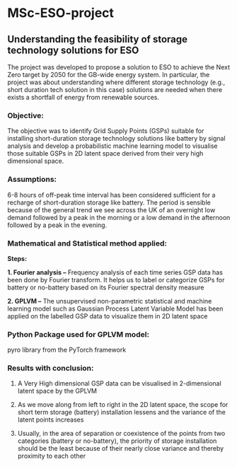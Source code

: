 # MSc-ESO-project

## Understanding the feasibility of storage technology solutions for ESO

The project was developed to propose a solution to ESO to achieve the Next Zero target by 2050 for the GB-wide energy system. In particular, the project was about understanding where different storage technology (e.g., short duration tech solution in this case) solutions are needed when there exists a shortfall of energy from renewable sources.

### Objective:
The objective was to identify Grid Supply Points (GSPs) suitable for installing short-duration storage technology solutions like battery by signal analysis and develop a probabilistic machine learning model to visualise those suitable GSPs in 2D latent space derived from their very high dimensional space.

### Assumptions:
6-8 hours of off-peak time interval has been considered sufficient for a recharge of short-duration storage like battery. The period is sensible because of the general trend we see across the UK of an overnight low demand followed by a peak in the morning or a low demand in the afternoon followed by a peak in the evening.

### Mathematical and Statistical method applied:

**Steps:**

**1. Fourier analysis –** Frequency analysis of each time series GSP data has been done by Fourier transform. It helps us to label or categorize GSPs for battery or no-battery based on its Fourier spectral density measure

**2. GPLVM –** The unsupervised non-parametric statistical and machine learning model such as Gaussian Process Latent Variable Model has been applied on the labelled GSP data to visualize them in 2D latent space

### Python Package used for GPLVM model: 
pyro library from the PyTorch framework

### Results with conclusion:
1. A Very High dimensional GSP data can be visualised in 2-dimensional latent space by the GPLVM

2. As we move along from left to right in the 2D latent space, the scope for short term storage (battery) installation lessens and the variance of the latent points increases

3. Usually, in the area of separation or coexistence of the points from two categories (battery or no-battery), the priority of storage installation should be the least because of their nearly close variance and thereby proximity to each other











